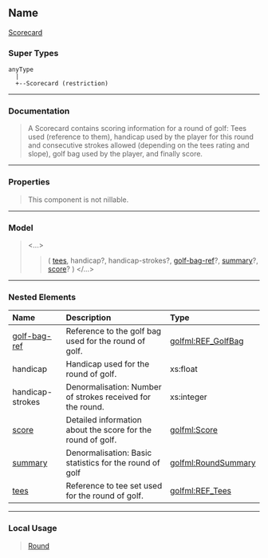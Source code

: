 ## Name ##

[Scorecard](CScorecard.md)
### Super Types ###
```
anyType
  |
  +--Scorecard (restriction)
```


---


### Documentation ###


> A Scorecard contains scoring information for a round of golf: Tees used (reference to them),
> handicap used by the player for this round and consecutive strokes allowed (depending on the tees rating and slope),
> golf bag used by the player, and finally score.


---



### Properties ###

> This component is not nillable.

---


### Model ###

> <...>
> > ( [tees](CREF_Tees.md), handicap?, handicap-strokes?, [golf-bag-ref](CREF_GolfBag.md)?, [summary](CRoundSummary.md)?, [score](CScore.md)?   )
> > </...>

---


### Nested Elements ###

| **Name** | **Description** | **Type** |
|:---------|:----------------|:---------|
| [golf-bag-ref](CREF_GolfBag.md) |  					Reference to the golf bag used for the round of golf.				 | [golfml:REF\_GolfBag](CREF_GolfBag.md) |
| handicap |  					Handicap used for the round of golf.				 | xs:float |
| handicap-strokes |  					Denormalisation: Number of strokes received for the round.				 | xs:integer |
| [score](CScore.md) |  					Detailed information about the score for the round of golf.				 | [golfml:Score](CScore.md) |
| [summary](CRoundSummary.md) |  Denormalisation: Basic statistics for the round of golf | [golfml:RoundSummary](CRoundSummary.md) |
| [tees](CREF_Tees.md) |  					Reference to tee set used for the round of golf.				 | [golfml:REF\_Tees](CREF_Tees.md) |


---


### Local Usage ###

> [Round](CRound.md)